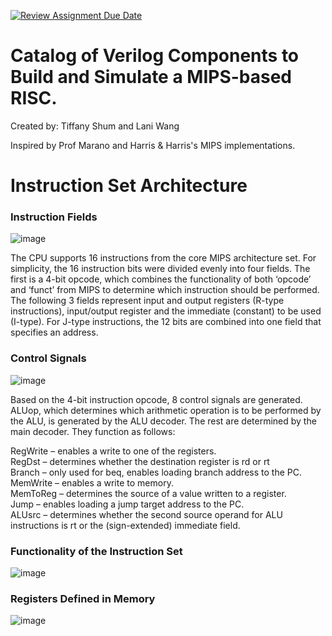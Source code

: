 [![Review Assignment Due Date](https://classroom.github.com/assets/deadline-readme-button-24ddc0f5d75046c5622901739e7c5dd533143b0c8e959d652212380cedb1ea36.svg)](https://classroom.github.com/a/pelSJLGu)
# Catalog of Verilog Components to Build and Simulate a MIPS-based RISC.

Created by: Tiffany Shum and Lani Wang

Inspired by Prof Marano and Harris & Harris's MIPS implementations.

# Instruction Set Architecture

### Instruction Fields
![image](https://github.com/cooper-union-ece-251-marano/final-project-ece-251-spring-2024-teams-check-in-depressed/assets/112588802/d59c6c4c-1201-4ab5-9c82-6a7d03d4acb3)

The CPU supports 16 instructions from the core MIPS architecture set. For simplicity, the 16 instruction bits were divided evenly into four fields. The first is a 4-bit opcode, which combines the functionality of both ‘opcode’ and ‘funct’ from MIPS to determine which instruction should be performed. The following 3 fields represent input and output registers (R-type instructions), input/output register and the immediate (constant) to be used (I-type). For J-type instructions, the 12 bits are combined into one field that specifies an address. 

### Control Signals
![image](https://github.com/cooper-union-ece-251-marano/final-project-ece-251-spring-2024-teams-check-in-depressed/assets/112588802/923dd88c-9517-49b6-8b1c-97e46a853cd2)

Based on the 4-bit instruction opcode, 8 control signals are generated. ALUop, which determines which arithmetic operation is to be performed by the ALU, is generated by the ALU decoder. The rest are determined by the main decoder. They function as follows:

RegWrite – enables a write to one of the registers.  
RegDst – determines whether the destination register is rd or rt    
Branch – only used for beq, enables loading branch address to the PC.    
MemWrite – enables a write to memory.    
MemToReg – determines the source of a value written to a register.    
Jump – enables loading a jump target address to the PC.    
ALUsrc – determines whether the second source operand for ALU instructions is rt or the (sign-extended) immediate field.    

### Functionality of the Instruction Set
![image](https://github.com/cooper-union-ece-251-marano/final-project-ece-251-spring-2024-teams-check-in-depressed/assets/112588802/590de25a-cdc4-4b7a-9beb-e6bf4a4ced21)

### Registers Defined in Memory
![image](https://github.com/cooper-union-ece-251-marano/final-project-ece-251-spring-2024-teams-check-in-depressed/assets/112588802/a3cda7dd-89ac-4013-91d5-6b8c38dbc160)



